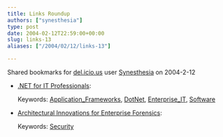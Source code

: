 ```yaml
---
title: Links Roundup
authors: ["synesthesia"]
type: post
date: 2004-02-12T22:59:00+00:00
slug: links-13 
aliases: ["/2004/02/12/links-13"]

---
```

Shared bookmarks for [del.icio.us][1] user  [Synesthesia][2] on 2004-2-12

  * [.NET for IT Professionals][3]:
   
    Keywords: [Application_Frameworks][4], [DotNet][5], [Enterprise_IT][6], [Software][7]
  * [Architectural Innovations for Enterprise Forensics][8]:
   
    Keywords: [Security][9]

 [1]: https://del.icio.us/
 [2]: https://del.icio.us/synesthesia
 [3]: https://blogs.msdn.com/tims/archive/2004/02/12/71873.aspx "https://blogs.msdn.com/tims/archive/2004/02/12/71873.aspx"
 [4]: https://del.icio.us/synesthesia/Application_Frameworks
 [5]: https://del.icio.us/synesthesia/DotNet
 [6]: https://del.icio.us/synesthesia/Enterprise_IT
 [7]: https://del.icio.us/synesthesia/Software
 [8]: https://silverstr.ufies.org/blog/archives/000524.html "https://silverstr.ufies.org/blog/archives/000524.html"
 [9]: https://del.icio.us/synesthesia/Security
